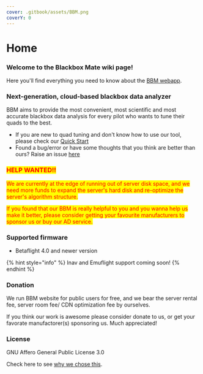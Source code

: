 ```yaml
---
cover: .gitbook/assets/BBM.png
coverY: 0
---
```


# Home

### Welcome to the Blackbox Mate wiki page!

Here you'll find everything you need to know about the [BBM webapp](https://bbm.pitronic.top).

### Next-generation, cloud-based blackbox data analyzer

BBM aims to provide the most convenient, most scientific and most accurate blackbox data analysis for every pilot who wants to tune their quads to the best.

* If you are new to quad tuning and don't know how to use our tool, please check our [Quick Start](broken-reference)
* Found a bug/error or have some thoughts that you think are better than ours? Raise an issue [here](https://github.com/DusKing1/PID-Evaluator/issues)

### <mark style="color:red;">HELP WANTED!!</mark>

<mark style="color:red;">We are currently at the edge of running out of server disk space, and we need more funds to expand the server's hard disk and re-optimize the server's algorithm structure.</mark>

<mark style="color:red;">If you found that our BBM is really helpful to you and you wanna help us make it better, please consider getting your favourite manufacturers to sponsor us or buy our AD service.</mark>

### Supported firmware

* Betaflight 4.0 and newer version

{% hint style="info" %}
Inav and Emuflight support coming soon!
{% endhint %}

### Donation

We run BBM website for public users for free, and we bear the server rental fee, server room fee/ CDN optimization fee by ourselves.

If you think our work is awesome please consider donate to us, or get your favorate manufactorer(s) sponsoring us. Much appreciated!

### License

GNU Affero General Public License 3.0

Check here to see [why we chose this](in-depth-talk/why-did-we-choose-agpl3.0.md).
